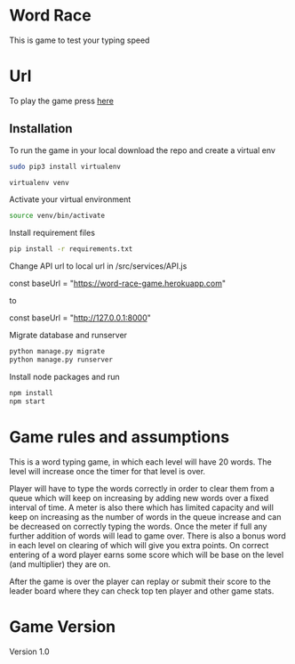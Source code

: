 # Word Race

This is game to test your typing speed

# Url
To play the game press [here](https://word-race-game.herokuapp.com/)

## Installation

To run the game in your local download the repo and create a virtual env


```bash
sudo pip3 install virtualenv
```

```bash
virtualenv venv
```

Activate your virtual environment
```bash
source venv/bin/activate
```

Install requirement files
```bash 
pip install -r requirements.txt
```
Change API url to local url in /src/services/API.js

const baseUrl = "https://word-race-game.herokuapp.com"

to

const baseUrl = "http://127.0.0.1:8000"

Migrate database and runserver
```bash
python manage.py migrate
python manage.py runserver
```

Install node packages and run 
```bash 
npm install
npm start
```

# Game rules and assumptions
This is a word typing game, in which each level will have 20 words. The level will increase once the timer for that level is over.

Player will have to type the words correctly in order to clear them from a queue which will keep on increasing by adding new words over a fixed interval of time. A meter is also there which has limited capacity and will keep on increasing as the number of words in the queue increase and can be decreased on correctly typing the words. Once the meter if full any further addition of words will lead to game over. There is also a bonus word in each level on clearing of which will give you extra points.
On correct entering of a word player earns some score which will be base on the level (and multiplier) they are on.

After the game is over the player can replay or submit their score to the leader board where they can check top ten player and other game stats.

# Game Version
Version 1.0




